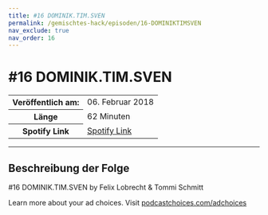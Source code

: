 ```yaml
---
title: #16 DOMINIK.TIM.SVEN
permalink: /gemischtes-hack/episoden/16-DOMINIKTIMSVEN
nav_exclude: true
nav_order: 16
---
```


# #16 DOMINIK.TIM.SVEN
<table class="resp-table dcf-table dcf-table-responsive dcf-table-bordered dcf-table-striped dcf-w-100%">
                    <tbody>
                        <tr>
                            <th scope="row">Veröffentlich am:</th>
                            <td data-label="Veröffentlich am:">06. Februar 2018</td>
                        </tr>
                        <tr>
                            <th scope="row">Länge </th>
                            <td data-label="Länge ">62 Minuten</td>
                        </tr><tr>
                                <th scope="row">Spotify Link</th>
                                <td data-label="Spotify Link"><a href="https://open.spotify.com/episode/2sO8TmQ6rKAAt8s0o7Cp1r">Spotify Link</a></td>
                            </tr></tbody>
                </table>

***

## Beschreibung der Folge

<div>
<p>#16 DOMINIK.TIM.SVEN by Felix Lobrecht &amp; Tommi Schmitt</p><p> </p><p>Learn more about your ad choices. Visit <a href="https://podcastchoices.com/adchoices">podcastchoices.com/adchoices</a></p>  
</div>

